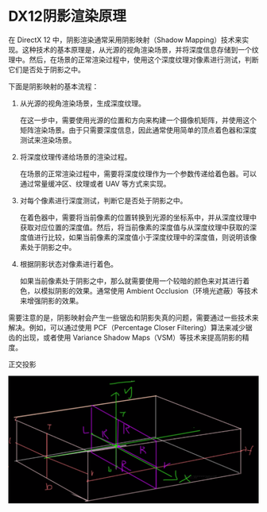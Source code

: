 # DX12阴影渲染原理

在 DirectX 12 中，阴影渲染通常采用阴影映射（Shadow Mapping）技术来实现。这种技术的基本原理是，从光源的视角渲染场景，并将深度信息存储到一个纹理中。然后，在场景的正常渲染过程中，使用这个深度纹理对像素进行测试，判断它们是否处于阴影之中。

下面是阴影映射的基本流程：

1. 从光源的视角渲染场景，生成深度纹理。

   在这一步中，需要使用光源的位置和方向来构建一个摄像机矩阵，并使用这个矩阵渲染场景。由于只需要深度信息，因此通常使用简单的顶点着色器和深度测试来渲染场景。

2. 将深度纹理传递给场景的渲染过程。

   在场景的正常渲染过程中，需要将深度纹理作为一个参数传递给着色器。可以通过常量缓冲区、纹理或者 UAV 等方式来实现。

3. 对每个像素进行深度测试，判断它是否处于阴影之中。

   在着色器中，需要将当前像素的位置转换到光源的坐标系中，并从深度纹理中获取对应位置的深度值。然后，将当前像素的深度值与从深度纹理中获取的深度值进行比较，如果当前像素的深度值小于深度纹理中的深度值，则说明该像素处于阴影之中。

4. 根据阴影状态对像素进行着色。

   如果当前像素处于阴影之中，那么就需要使用一个较暗的颜色来对其进行着色，以模拟阴影的效果。通常使用 Ambient Occlusion（环境光遮蔽）等技术来增强阴影的效果。

需要注意的是，阴影映射会产生一些锯齿和阴影失真的问题，需要通过一些技术来解决。例如，可以通过使用 PCF（Percentage Closer Filtering）算法来减少锯齿的出现，或者使用 Variance Shadow Maps（VSM）等技术来提高阴影的精度。



正交投影

![image-20231208160958077](.\image-20231208160958077.png)

























